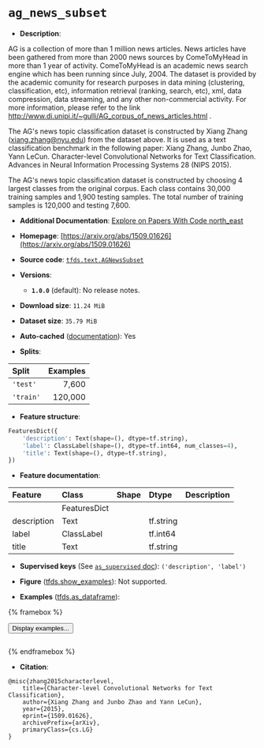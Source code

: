 <div itemscope itemtype="http://schema.org/Dataset">
  <div itemscope itemprop="includedInDataCatalog" itemtype="http://schema.org/DataCatalog">
    <meta itemprop="name" content="TensorFlow Datasets" />
  </div>
  <meta itemprop="name" content="ag_news_subset" />
  <meta itemprop="description" content="AG is a collection of more than 1 million news articles.&#10;News articles have been gathered from more than 2000  news sources by ComeToMyHead in more than 1 year of activity.&#10;ComeToMyHead is an academic news search engine which has been running since July, 2004.&#10;The dataset is provided by the academic comunity for research purposes in data mining (clustering, classification, etc),&#10;information retrieval (ranking, search, etc), xml, data compression, data streaming,&#10;and any other non-commercial activity.&#10;For more information, please refer to the link http://www.di.unipi.it/~gulli/AG_corpus_of_news_articles.html .&#10;&#10;The AG&#x27;s news topic classification dataset is constructed by Xiang Zhang (xiang.zhang@nyu.edu) from the dataset above.&#10;It is used as a text classification benchmark in the following paper:&#10;Xiang Zhang, Junbo Zhao, Yann LeCun. Character-level Convolutional Networks for Text Classification. Advances in Neural Information Processing Systems 28 (NIPS 2015).&#10;&#10;The AG&#x27;s news topic classification dataset is constructed by choosing 4 largest classes from the original corpus.&#10;Each class contains 30,000 training samples and 1,900 testing samples.&#10;The total number of training samples is 120,000 and testing 7,600.&#10;&#10;To use this dataset:&#10;&#10;```python&#10;import tensorflow_datasets as tfds&#10;&#10;ds = tfds.load(&#x27;ag_news_subset&#x27;, split=&#x27;train&#x27;)&#10;for ex in ds.take(4):&#10;  print(ex)&#10;```&#10;&#10;See [the guide](https://www.tensorflow.org/datasets/overview) for more&#10;informations on [tensorflow_datasets](https://www.tensorflow.org/datasets).&#10;&#10;" />
  <meta itemprop="url" content="https://www.tensorflow.org/datasets/catalog/ag_news_subset" />
  <meta itemprop="sameAs" content="https://arxiv.org/abs/1509.01626" />
  <meta itemprop="citation" content="@misc{zhang2015characterlevel,&#10;    title={Character-level Convolutional Networks for Text Classification},&#10;    author={Xiang Zhang and Junbo Zhao and Yann LeCun},&#10;    year={2015},&#10;    eprint={1509.01626},&#10;    archivePrefix={arXiv},&#10;    primaryClass={cs.LG}&#10;}" />
</div>

# `ag_news_subset`


*   **Description**:

AG is a collection of more than 1 million news articles. News articles have been
gathered from more than 2000 news sources by ComeToMyHead in more than 1 year of
activity. ComeToMyHead is an academic news search engine which has been running
since July, 2004. The dataset is provided by the academic comunity for research
purposes in data mining (clustering, classification, etc), information retrieval
(ranking, search, etc), xml, data compression, data streaming, and any other
non-commercial activity. For more information, please refer to the link
http://www.di.unipi.it/~gulli/AG_corpus_of_news_articles.html .

The AG's news topic classification dataset is constructed by Xiang Zhang
(xiang.zhang@nyu.edu) from the dataset above. It is used as a text
classification benchmark in the following paper: Xiang Zhang, Junbo Zhao, Yann
LeCun. Character-level Convolutional Networks for Text Classification. Advances
in Neural Information Processing Systems 28 (NIPS 2015).

The AG's news topic classification dataset is constructed by choosing 4 largest
classes from the original corpus. Each class contains 30,000 training samples
and 1,900 testing samples. The total number of training samples is 120,000 and
testing 7,600.

*   **Additional Documentation**:
    <a class="button button-with-icon" href="https://paperswithcode.com/dataset/ag-news">
    Explore on Papers With Code
    <span class="material-icons icon-after" aria-hidden="true"> north_east
    </span> </a>

*   **Homepage**:
    [https://arxiv.org/abs/1509.01626](https://arxiv.org/abs/1509.01626)

*   **Source code**:
    [`tfds.text.AGNewsSubset`](https://github.com/tensorflow/datasets/tree/master/tensorflow_datasets/text/ag_news_subset.py)

*   **Versions**:

    *   **`1.0.0`** (default): No release notes.

*   **Download size**: `11.24 MiB`

*   **Dataset size**: `35.79 MiB`

*   **Auto-cached**
    ([documentation](https://www.tensorflow.org/datasets/performances#auto-caching)):
    Yes

*   **Splits**:

Split     | Examples
:-------- | -------:
`'test'`  | 7,600
`'train'` | 120,000

*   **Feature structure**:

```python
FeaturesDict({
    'description': Text(shape=(), dtype=tf.string),
    'label': ClassLabel(shape=(), dtype=tf.int64, num_classes=4),
    'title': Text(shape=(), dtype=tf.string),
})
```

*   **Feature documentation**:

Feature     | Class        | Shape | Dtype     | Description
:---------- | :----------- | :---- | :-------- | :----------
            | FeaturesDict |       |           |
description | Text         |       | tf.string |
label       | ClassLabel   |       | tf.int64  |
title       | Text         |       | tf.string |

*   **Supervised keys** (See
    [`as_supervised` doc](https://www.tensorflow.org/datasets/api_docs/python/tfds/load#args)):
    `('description', 'label')`

*   **Figure**
    ([tfds.show_examples](https://www.tensorflow.org/datasets/api_docs/python/tfds/visualization/show_examples)):
    Not supported.

*   **Examples**
    ([tfds.as_dataframe](https://www.tensorflow.org/datasets/api_docs/python/tfds/as_dataframe)):

<!-- mdformat off(HTML should not be auto-formatted) -->

{% framebox %}

<button id="displaydataframe">Display examples...</button>
<div id="dataframecontent" style="overflow-x:auto"></div>
<script>
const url = "https://storage.googleapis.com/tfds-data/visualization/dataframe/ag_news_subset-1.0.0.html";
const dataButton = document.getElementById('displaydataframe');
dataButton.addEventListener('click', async () => {
  // Disable the button after clicking (dataframe loaded only once).
  dataButton.disabled = true;

  const contentPane = document.getElementById('dataframecontent');
  try {
    const response = await fetch(url);
    // Error response codes don't throw an error, so force an error to show
    // the error message.
    if (!response.ok) throw Error(response.statusText);

    const data = await response.text();
    contentPane.innerHTML = data;
  } catch (e) {
    contentPane.innerHTML =
        'Error loading examples. If the error persist, please open '
        + 'a new issue.';
  }
});
</script>

{% endframebox %}

<!-- mdformat on -->

*   **Citation**:

```
@misc{zhang2015characterlevel,
    title={Character-level Convolutional Networks for Text Classification},
    author={Xiang Zhang and Junbo Zhao and Yann LeCun},
    year={2015},
    eprint={1509.01626},
    archivePrefix={arXiv},
    primaryClass={cs.LG}
}
```


